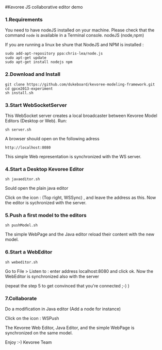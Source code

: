 #Kevoree JS collaborative editor demo

### 1.Requirements
You need to have nodeJS installed on your machine.
Please check that the command `node` is available in a Terminal console.
		nodeJS (node,npm)
		
If you are running a linux be shure that NodeJS and NPM is installed :

	sudo add-apt-repository ppa:chris-lea/node.js
	sudo apt-get update
	sudo apt-get install nodejs npm

### 2.Download and Install

	git clone https://github.com/dukeboard/kevoree-modeling-framework.git
	cd gpce2013-experiment
	sh install.sh
	
### 3.Start WebSocketServer
This WebSocket server creates a local broadcaster between Kevoree Model Editors (Desktop or Web).
Run:

	sh server.sh
	
A browser should open on the following adress

	http://localhost:8080
	
This simple Web representation is synchronized with the WS server.
	
### 4.Start a Desktop Kevoree Editor

	sh javaeditor.sh
	
Sould open the plain java editor

Click on the icon : (Top right, WSSync) , and leave the address as this. Now the editor is sychronized with the server.

### 5.Push a first model to the editors

	sh pushModel.sh
	
The simple WebPage and the Java editor reload their content with the new model.

### 6.Start a WebEditor

	sh webeditor.sh
	
Go to File > Listen to : enter address localhost:8080 and click ok. Now the WebEditor is synchronized also with the server

(repeat the step 5 to get convinced that you're connected ;-) )

### 7.Collaborate

Do a modification in Java editor (Add a node for instance)

Click on the icon : WSPush

The Kevoree Web Editor, Java Editor, and the simple WebPage is synchronized on the same model.

Enjoy :-)
Kevoree Team
